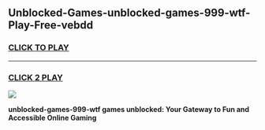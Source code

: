 
## Unblocked-Games-unblocked-games-999-wtf-Play-Free-vebdd
<h3>
<a href="https://premium76.site?title=unblocked-games-999-wtf&ref=17A">CLICK TO PLAY</a></h3>
<hr>

<h3>
<a href="https://premium76.site?title=unblocked-games-999-wtf&ref=17A">CLICK 2 PLAY</a>
  
</h3>

<a href="https://premium76.site?title=unblocked-games-999-wtf&ref=17A"><img src="https://clearcache.store/games.png"></a>


**unblocked-games-999-wtf games unblocked: Your Gateway to Fun and Accessible Online Gaming**
